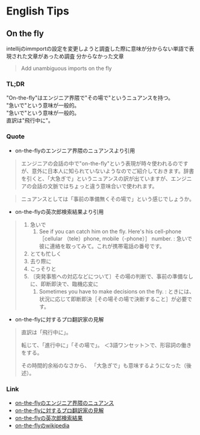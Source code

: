 # English Tips

## On the fly
intellijのimmportの設定を変更しようと調査した際に意味が分からない単語で表現された文章があっため調査
分からなかった文章  
> Add unambiguous imports on the fly 

### TL;DR
"On-the-fly"はエンジニア界隈で"その場で"というニュアンスを持つ。  
"急いで"という意味が一般的。  
"急いで"という意味が一般的。  
直訳は"飛行中に"。  

### Quote
- on-the-flyのエンジニア界隈のニュアンスより引用
>エンジニアの会話の中で"on-the-fly"という表現が時々使われるのですが、意外に日本人に知られていないようなのでご紹介しておきます。辞書を引くと、「大急ぎで」というニュアンスの訳が出ていますが、エンジニアの会話の文脈ではちょっと違う意味合いで使われます。  

>ニュアンスとしては「事前の準備無くその場で」という感じでしょうか。

- on-the-flyの英次郎検索結果より引用
> 1. 急いで
>    1. See if you can catch him on the fly. Here's his cell-phone ［cellular （tele）phone, mobile（-phone）］ number. : 急いで彼に連絡を取ってみて。これが携帯電話の番号です。
> 1. とても忙しく
> 1. 去り際に
> 1. こっそりと
> 1. 〔突発事態への対応などについて〕その場の判断で、事前の準備なしに、即断即決で、臨機応変に
>    1. Sometimes you have to make decisions on the fly. : ときには、状況に応じて即断即決［その場その場で決断すること］が必要です。

- on-the-flyに対するプロ翻訳家の見解
>直訳は「飛行中に」。
>
>転じて、「進行中に」「その場で」。
>＜3語ワンセット＞で、形容詞の働きをする。
>
>その時間的余裕のなさから、
>「大急ぎで」も意味するようになった（後述）。


### Link
- [on-the-flyのエンジニア界隈のニュアンス](http://tazya.blog61.fc2.com/blog-entry-72.html?sp)
- [on-the-flyに対するプロ翻訳家の見解](https://mickeyweb.info/archives/8448)
- [on-the-flyの英次郎検索結果](https://eow.alc.co.jp/search?q=on-the-fly)
- [on-the-flyのwikipedia](https://en.wikipedia.org/wiki/On_the_fly)

